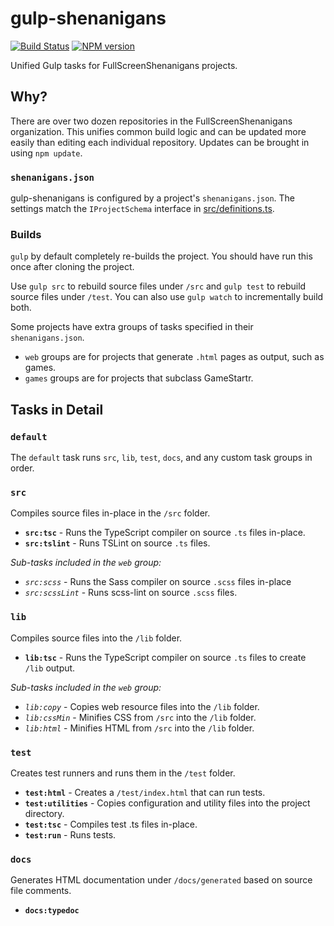 # gulp-shenanigans
[![Build Status](https://travis-ci.org/FullScreenShenanigans/gulp-shenanigans.svg?branch=master)](https://travis-ci.org/FullScreenShenanigans/gulp-shenanigans)
[![NPM version](https://badge.fury.io/js/gulp-shenanigans.svg)](http://badge.fury.io/js/gulp-shenanigans)

Unified Gulp tasks for FullScreenShenanigans projects.

## Why?

There are over two dozen repositories in the FullScreenShenanigans organization.
This unifies common build logic and can be updated more easily than editing each individual repository.
Updates can be brought in using `npm update`.

### `shenanigans.json`

gulp-shenanigans is configured by a project's `shenanigans.json`.
The settings match the `IProjectSchema` interface in [src/definitions.ts](src/definitions.ts).


### Builds

`gulp` by default completely re-builds the project.
You should have run this once after cloning the project.

Use `gulp src` to rebuild source files under `/src` and `gulp test` to rebuild source files under `/test`.
You can also use `gulp watch` to incrementally build both.

Some projects have extra groups of tasks specified in their `shenanigans.json`.
* `web` groups are for projects that generate `.html` pages as output, such as games.
* `games` groups are for projects that subclass GameStartr.

## Tasks in Detail

### `default`

The `default` task runs `src`, `lib`, `test`, `docs`, and any custom task groups in order.

### `src`

Compiles source files in-place in the `/src` folder.

* **`src:tsc`** - Runs the TypeScript compiler on source `.ts` files in-place.
* **`src:tslint`** - Runs TSLint on source `.ts` files.

*Sub-tasks included in the `web` group:*

* *`src:scss`* - Runs the Sass compiler on source `.scss` files in-place
* *`src:scssLint`* - Runs scss-lint on source `.scss` files.

### `lib`

Compiles source files into the `/lib` folder.

* **`lib:tsc`** - Runs the TypeScript compiler on source `.ts` files to create `/lib` output.

*Sub-tasks included in the `web` group:*

* *`lib:copy`* - Copies web resource files into the `/lib` folder.
* *`lib:cssMin`* - Minifies CSS from `/src` into the `/lib` folder.
* *`lib:html`* - Minifies HTML from `/src` into the `/lib` folder.

### `test`

Creates test runners and runs them in the `/test` folder.

* **`test:html`** - Creates a `/test/index.html` that can run tests.
* **`test:utilities`** - Copies configuration and utility files into the project directory.
* **`test:tsc`** - Compiles test .ts files in-place.
* **`test:run`** - Runs tests.

### `docs`

Generates HTML documentation under `/docs/generated` based on source file comments.

* **`docs:typedoc`**
